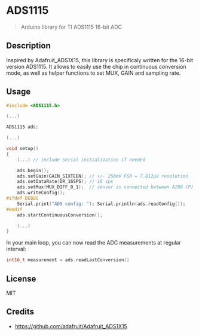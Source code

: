 # ADS1115
> Arduino library for TI ADS1115 16-bit ADC

## Description

Inspired by Adafruit_ADS1X15, this library is specificaly written for the 16-bit version ADS1115.
It allows to easily use the chip in continuous conversion mode, as well as helper functions to set MUX, GAIN and sampling rate.

## Usage

```C++
#include <ADS1115.h>

(...)

ADS1115 ads;

(...)

void setup()
{
    (...) // include Serial initialization if needed

	ads.begin();
	ads.setGain(GAIN_SIXTEEN); // +/- 256mV FSR = 7.812µV resolution
	ads.setDataRate(DR_16SPS); // 16 sps
	ads.setMux(MUX_DIFF_0_1);  // sensor is connected between AIN0 (P) and AIN1 (N)
	ads.writeConfig();
#ifdef DEBUG
	Serial.print("ADS config: "); Serial.println(ads.readConfig());
#endif
	ads.startContinuousConversion();

    (...)
}
```

In your main loop, you can now read the ADC measurements at regular interval:
```C++
int16_t measurement = ads.readLastConversion()
```

## License

MIT

## Credits

- https://github.com/adafruit/Adafruit_ADS1X15